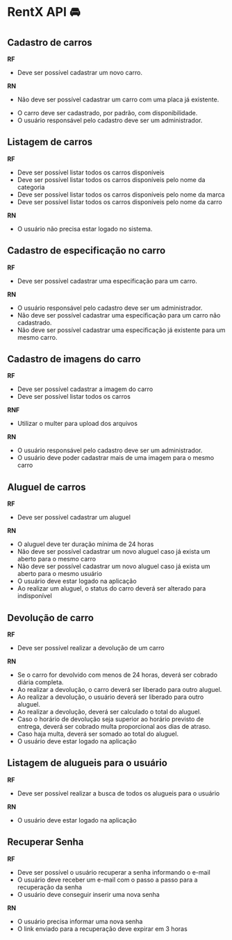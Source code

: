 # RentX API 🚘

## Cadastro de carros

**RF**

- Deve ser possível cadastrar um novo carro.

<!-- Deve ser possível listar todas as categorias. -->

**RN**

- Não deve ser possível cadastrar um carro com uma placa já existente.

<!-- Não deve ser possível alterar a placa de um carro já cadastrado. -->

- O carro deve ser cadastrado, por padrão, com disponibilidade.
- O usuário responsável pelo cadastro deve ser um administrador.

## Listagem de carros

**RF**

- Deve ser possível listar todos os carros disponíveis
- Deve ser possível listar todos os carros disponíveis pelo nome da categoria
- Deve ser possível listar todos os carros disponíveis pelo nome da marca
- Deve ser possível listar todos os carros disponíveis pelo nome da carro

**RN**

- O usuário não precisa estar logado no sistema.

## Cadastro de especificação no carro

**RF**

- Deve ser possível cadastrar uma especificação para um carro.

<!-- Deve ser possível listar todas as especificações
Deve ser possível listar todos os carros -->

**RN**

- O usuário responsável pelo cadastro deve ser um administrador.
- Não deve ser possível cadastrar uma especificação para um carro não cadastrado.
- Não deve ser possível cadastrar uma especificação já existente para um mesmo carro.

## Cadastro de imagens do carro

**RF**

- Deve ser possível cadastrar a imagem do carro
- Deve ser possível listar todos os carros

**RNF**

- Utilizar o multer para upload dos arquivos

**RN**

- O usuário responsável pelo cadastro deve ser um administrador.
- O usuário deve poder cadastrar mais de uma imagem para o mesmo carro

## Aluguel de carros

**RF**

- Deve ser possível cadastrar um aluguel

**RN**

- O aluguel deve ter duração mínima de 24 horas
- Não deve ser possível cadastrar um novo aluguel caso já exista um aberto para o mesmo carro
- Não deve ser possível cadastrar um novo aluguel caso já exista um aberto para o mesmo usuário
- O usuário deve estar logado na aplicação
- Ao realizar um aluguel, o status do carro deverá ser alterado para indisponível

## Devolução de carro

**RF**

- Deve ser possível realizar a devolução de um carro

**RN**

- Se o carro for devolvido com menos de 24 horas, deverá ser cobrado diária completa.
- Ao realizar a devolução, o carro deverá ser liberado para outro aluguel.
- Ao realizar a devolução, o usuário deverá ser liberado para outro aluguel.
- Ao realizar a devolução, deverá ser calculado o total do aluguel.
- Caso o horário de devolução seja superior ao horário previsto de entrega, deverá ser cobrado multa proporcional aos dias de atraso.
- Caso haja multa, deverá ser somado ao total do aluguel.
- O usuário deve estar logado na aplicação

## Listagem de alugueis para o usuário

**RF**

- Deve ser possível realizar a busca de todos os alugueis para o usuário

**RN**

- O usuário deve estar logado na aplicação

## Recuperar Senha

**RF**

- Deve ser possível o usuário recuperar a senha informando o e-mail
- O usuário deve receber um e-mail com o passo a passo para a recuperação da senha
- O usuário deve conseguir inserir uma nova senha

**RN**

- O usuário precisa informar uma nova senha
- O link enviado para a recuperação deve expirar em 3 horas

